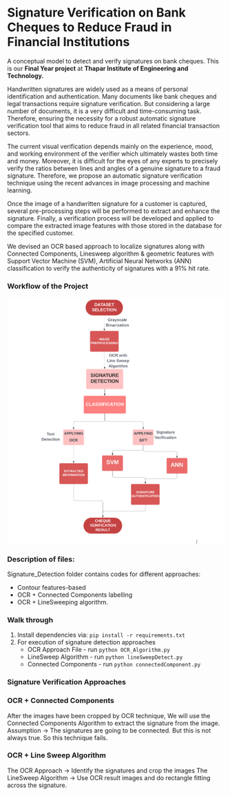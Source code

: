# Signature Verification on Bank Cheques to Reduce Fraud in Financial Institutions 


A conceptual model to detect and verify signatures on bank cheques. 
This is our **Final Year project** at **Thapar Institute of Engineering and Technology.**

Handwritten signatures are widely used as a means of personal identification and authentication. Many documents like bank cheques and legal transactions require signature verification. But considering a large number of documents, it is a very difficult and time-consuming task. Therefore, ensuring the necessity for a robust automatic signature verification tool that aims to reduce fraud in all related financial transaction sectors. 

The current visual verification depends mainly on the experience, mood, and working environment of the verifier which ultimately wastes both time and money. Moreover, it is difficult for the eyes of any experts to precisely verify the ratios between lines and angles of a genuine signature to a fraud signature. Therefore, we propose an automatic signature verification technique using the recent advances in image processing and machine learning.

Once the image of a handwritten signature for a customer is captured, several pre-processing steps will be performed to extract and enhance the signature. Finally, a verification process will be developed and applied to compare the extracted image features with those stored in the database for the specified customer.

We devised an OCR based approach to localize signatures along with Connected Components, Linesweep algorithm & geometric features with Support Vector Machine (SVM), Artificial Neural Networks (ANN) classification to verify the authenticity of signatures with a 91% hit rate.


### Workflow of the Project

![img.png](images/img.png)

### Description of files:
Signature_Detection folder contains codes for different approaches: 
* Contour features-based
* OCR + Connected Components labelling
* OCR + LineSweeping algorithm.


### Walk through
1. Install dependencies via: `pip install -r requirements.txt`
2. For execution of signature detection approaches<br>
   * OCR Approach File - run `python OCR_Algorithm.py`<br>
   * LineSweep Algorithm - run `python lineSweepDetect.py` <br>
   * Connected Components - run `python connectedComponent.py`


### Signature Verification Approaches

### OCR + Connected Components
After the images have been cropped by OCR technique, We will use the Connected Components Algorithm
to extract the signature from the image.
Assumption -> The signatures are going to be connected.
But this is not always true. So this technique fails.


### OCR + Line Sweep Algorithm
The OCR Approach -> Identify the signatures and crop the images
The LineSweep Algorithm -> Use OCR result images and do rectangle fitting across the signature.

